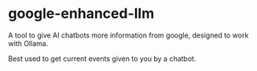 # google-enhanced-llm
A tool to give AI chatbots more information from google, designed to work with Ollama.

Best used to get current events given to you by a chatbot.

